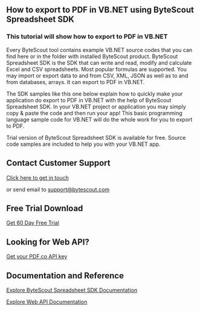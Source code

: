 ## How to export to PDF in VB.NET using ByteScout Spreadsheet SDK

### This tutorial will show how to export to PDF in VB.NET

Every ByteScout tool contains example VB.NET source codes that you can find here or in the folder with installed ByteScout product. ByteScout Spreadsheet SDK is the SDK that can write and read, modify and calculate Excel and CSV spreadsheets. Most popular formulas are supported. You may import or export data to and from CSV, XML, JSON as well as to and from databases, arrays. It can export to PDF in VB.NET.

The SDK samples like this one below explain how to quickly make your application do export to PDF in VB.NET with the help of ByteScout Spreadsheet SDK. In your VB.NET project or application you may simply copy & paste the code and then run your app! This basic programming language sample code for VB.NET will do the whole work for you to export to PDF.

Trial version of ByteScout Spreadsheet SDK is available for free. Source code samples are included to help you with your VB.NET app.

## Contact Customer Support

[Click here to get in touch](https://bytescout.zendesk.com/hc/en-us/requests/new?subject=ByteScout%20Spreadsheet%20SDK%20Question)

or send email to [support@bytescout.com](mailto:support@bytescout.com?subject=ByteScout%20Spreadsheet%20SDK%20Question) 

## Free Trial Download

[Get 60 Day Free Trial](https://bytescout.com/download/web-installer?utm_source=github-readme)

## Looking for Web API? 

[Get your PDF.co API key](https://pdf.co/documentation/api?utm_source=github-readme)

## Documentation and Reference

[Explore ByteScout Spreadsheet SDK Documentation](https://bytescout.com/documentation/index.html?utm_source=github-readme)

[Explore Web API Documentation](https://pdf.co/documentation/api?utm_source=github-readme)